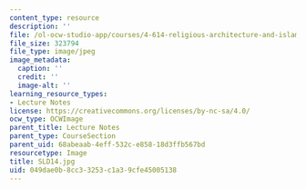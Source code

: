 ```yaml
---
content_type: resource
description: ''
file: /ol-ocw-studio-app/courses/4-614-religious-architecture-and-islamic-cultures-fall-2002/049dae0b8cc33253c1a39cfe45005138_SLD14.jpg
file_size: 323794
file_type: image/jpeg
image_metadata:
  caption: ''
  credit: ''
  image-alt: ''
learning_resource_types:
- Lecture Notes
license: https://creativecommons.org/licenses/by-nc-sa/4.0/
ocw_type: OCWImage
parent_title: Lecture Notes
parent_type: CourseSection
parent_uid: 68abeaab-4eff-532c-e858-18d3ffb567bd
resourcetype: Image
title: SLD14.jpg
uid: 049dae0b-8cc3-3253-c1a3-9cfe45005138
---
```

